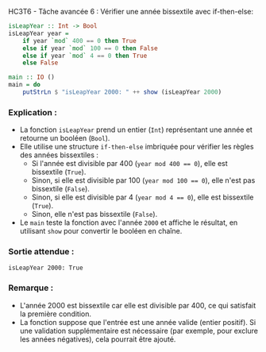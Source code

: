 HC3T6 - Tâche avancée 6 : Vérifier une année bissextile avec if-then-else:

```haskell
isLeapYear :: Int -> Bool
isLeapYear year =
    if year `mod` 400 == 0 then True
    else if year `mod` 100 == 0 then False
    else if year `mod` 4 == 0 then True
    else False

main :: IO ()
main = do
    putStrLn $ "isLeapYear 2000: " ++ show (isLeapYear 2000)
```

### Explication :
- La fonction `isLeapYear` prend un entier (`Int`) représentant une année et retourne un booléen (`Bool`).
- Elle utilise une structure `if-then-else` imbriquée pour vérifier les règles des années bissextiles :
  - Si l'année est divisible par 400 (`year mod 400 == 0`), elle est bissextile (`True`).
  - Sinon, si elle est divisible par 100 (`year mod 100 == 0`), elle n'est pas bissextile (`False`).
  - Sinon, si elle est divisible par 4 (`year mod 4 == 0`), elle est bissextile (`True`).
  - Sinon, elle n'est pas bissextile (`False`).
- Le `main` teste la fonction avec l'année `2000` et affiche le résultat, en utilisant `show` pour convertir le booléen en chaîne.

### Sortie attendue :
```
isLeapYear 2000: True
```

### Remarque :
- L'année 2000 est bissextile car elle est divisible par 400, ce qui satisfait la première condition.
- La fonction suppose que l'entrée est une année valide (entier positif). Si une validation supplémentaire est nécessaire (par exemple, pour exclure les années négatives), cela pourrait être ajouté.
